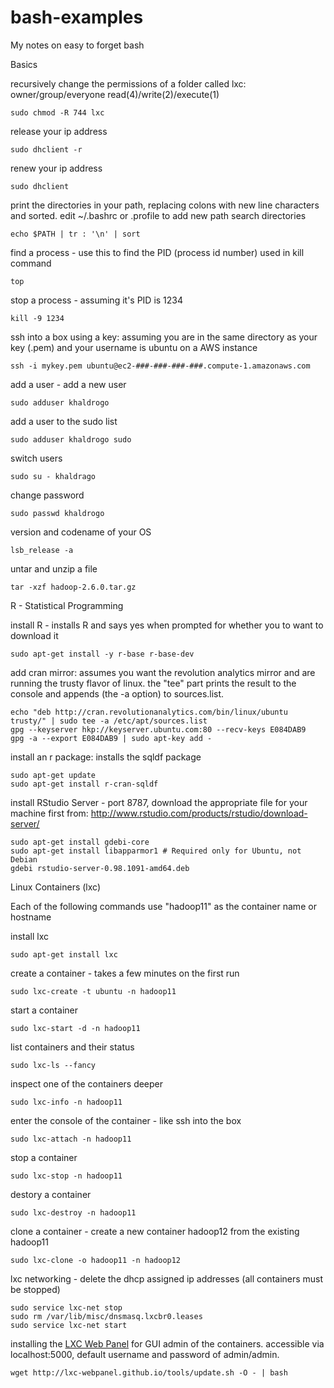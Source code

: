 bash-examples
=============

My notes on easy to forget bash 


Basics

recursively change the permissions of a folder called lxc: owner/group/everyone read(4)/write(2)/execute(1)

    sudo chmod -R 744 lxc

release your ip address

    sudo dhclient -r

renew your ip address

    sudo dhclient

print the directories in your path, replacing colons with new line characters and sorted.  edit ~/.bashrc or .profile to add new path search directories

    echo $PATH | tr : '\n' | sort

find a process - use this to find the PID (process id number) used in kill command

    top

stop a process - assuming it's PID is 1234

    kill -9 1234

ssh into a box using a key:  assuming you are in the same directory as your key (.pem) and your username is ubuntu on a AWS instance

    ssh -i mykey.pem ubuntu@ec2-###-###-###-###.compute-1.amazonaws.com

add a user - add a new user

    sudo adduser khaldrogo
    
add a user to the sudo list

    sudo adduser khaldrogo sudo

switch users

    sudo su - khaldrago

change password

    sudo passwd khaldrogo

version and codename of your OS 

    lsb_release -a

untar and unzip a file

    tar -xzf hadoop-2.6.0.tar.gz

R - Statistical Programming

install R - installs R and says yes when prompted for whether you to want to download it

    sudo apt-get install -y r-base r-base-dev

add cran mirror:  assumes you want the revolution analytics mirror and are running the trusty flavor of linux.  the "tee" part prints the result to the console and appends (the -a option) to sources.list.

    echo "deb http://cran.revolutionanalytics.com/bin/linux/ubuntu trusty/" | sudo tee -a /etc/apt/sources.list
    gpg --keyserver hkp://keyserver.ubuntu.com:80 --recv-keys E084DAB9
    gpg -a --export E084DAB9 | sudo apt-key add -

install an r package:  installs the sqldf package

    sudo apt-get update
    sudo apt-get install r-cran-sqldf

install RStudio Server - port 8787, download the appropriate file for your machine first from:  <a href="http://www.rstudio.com/products/rstudio/download-server/">http://www.rstudio.com/products/rstudio/download-server/</a>

    sudo apt-get install gdebi-core
    sudo apt-get install libapparmor1 # Required only for Ubuntu, not Debian
    gdebi rstudio-server-0.98.1091-amd64.deb

Linux Containers (lxc)

Each of the following commands use "hadoop11" as the container name or hostname

install lxc

    sudo apt-get install lxc

create a container - takes a few minutes on the first run

    sudo lxc-create -t ubuntu -n hadoop11

start a container

    sudo lxc-start -d -n hadoop11

list containers and their status

    sudo lxc-ls --fancy

inspect one of the containers deeper

    sudo lxc-info -n hadoop11
  
enter the console of the container - like ssh into the box

    sudo lxc-attach -n hadoop11

stop a container

    sudo lxc-stop -n hadoop11

destory a container

    sudo lxc-destroy -n hadoop11

clone a container - create a new container hadoop12 from the existing hadoop11

    sudo lxc-clone -o hadoop11 -n hadoop12
    
lxc networking - delete the dhcp assigned ip addresses (all containers must be stopped)

    sudo service lxc-net stop
    sudo rm /var/lib/misc/dnsmasq.lxcbr0.leases 
    sudo service lxc-net start

installing the <a href="http://lxc-webpanel.github.io/index.html">LXC Web Panel</a> for GUI admin of the containers.  accessible via localhost:5000, default username and password of admin/admin.

    wget http://lxc-webpanel.github.io/tools/update.sh -O - | bash
